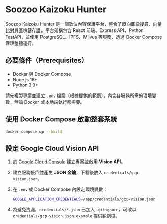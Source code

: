 # Soozoo Kaizoku Hunter

Soozoo Kaizoku Hunter 是一個數位內容保護平台，整合了反向圖像搜尋、向量比對與區塊鏈存證，平台架構包含 React 前端、Express API、Python FastAPI，並使用 PostgreSQL、IPFS、Milvus 等服務，透過 Docker Compose 管理整體運行。

## 必要條件（Prerequisites）

- Docker 與 Docker Compose
- Node.js 18+
- Python 3.9+

請先複製專案並建立 `.env` 檔案（根據提供的範例），內含各服務所需的環境變數，無論 Docker 或本地端執行都需要。

## 使用 Docker Compose 啟動整套系統

```bash
docker-compose up --build
```

## 設定 Google Cloud Vision API

1. 於 [Google Cloud Console](https://console.cloud.google.com/) 建立專案並啟用 **Vision API**。
2. 建立服務帳戶並產生 **JSON 金鑰**，下載後放入 `credentials/gcp-vision.json`。
3. 在 `.env` 或 Docker Compose 內設定環境變數：

   ```bash
   GOOGLE_APPLICATION_CREDENTIALS=/app/credentials/gcp-vision.json
   ```

4. 為避免洩漏，`credentials/*.json` 已加入 `.gitignore`，可改以 `credentials/gcp-vision.json.example` 提供範例檔。
